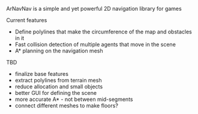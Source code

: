 ArNavNav is a simple and yet powerful 2D navigation library for games

Current features
- Define polylines that make the circumference of the map and obstacles in it
- Fast collision detection of multiple agents that move in the scene
- A* planning on the navigation mesh

TBD
- finalize base features
- extract polylines from terrain mesh
- reduce allocation and small objects
- better GUI for defining the scene
- more accurate A* - not between mid-segments
- connect different meshes to make floors?
